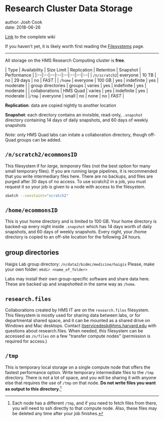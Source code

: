 # Research Cluster Data Storage
author: Josh Cook  
date: 2018-06-26  

[Link](https://wiki.rc.hms.harvard.edu/display/O2/Research+Cluster+Data+Storage) to the complete wiki

If you haven't yet, it is likely worth first reading the [Filesystems](Filesystems.md) page.  

---

All storage on the HMS Research Computing cluster is **free**.

| Type | Availability | Size Limit | Replication | Retention | Snapshot | Performance |
|:--|:--|:--|:--|:--|:--|:--|:--|
| `/n/scratch2`| everyone | 10 TB | no | 29 days | no | *FAST* |
| `/home` | everyone | 100 GB | yes | indefinite | yes | moderate |
| group directories | groups | varies | yes | indefinite | yes | moderate |
| collaborations | HMS Quad | varies | yes | indefinite | yes | moderate |
|`/tmp` | everyone | small | no | none | no | *FAST* |

__Replication__: data are copied nightly to another location  

__Snapshot__:  each directory contains an invisible, read-only, `.snapshot` directory containing 14 days of daily snapshots, and 60 days of weekly snapshots 

*Note*: only HMS Quad labs can initate a collaboration directory, though off-Quad groups can be added.

## `/n/scratch2/ecommonsID`

This filesystem if for *large, temporary* files (not the best option for many small temporary files). If you are running large pipelines, it is recommended that you write intermediary files here. There are no backups, and files are purged after 30 days of no access. To use scratch2 in a job, you must request it so your job is given to a node with access to the filesystem.

```bash
sbatch --constaint="scratch2"
```


## `/home/ecommonsID`

This is your home directory and is limited to 100 GB. Your home directory is backed-up every night inside `.snapshot` which has 14 days worth of daily snapshots, and 60 days of weekly snapshots. Every night, your /home directory is copied to an off-site location for the following 24 hours.


## group directories

Haigis Lab group directory: `/n/data2/bidmc/medicine/haigis`
Please, make your own folder: `mkdir <name_of_folder>`

Labs may install their own group-specific software and share data here. These are backed up and snapshotted in the same way as `/home`.


## `research.files`

Collaborations created by HMS IT are on the `research.files` filesystem. This filesystem is mostly used for sharing data between labs, or for departmental shared space, and it can be mounted as a shared drive on Windows and Mac desktops. Contact [itservicedesk@hms.harvard.edu](itservicedesk@hms.harvard.edu) with questions about research.files. When needed, this filesystem can be accessed as `/n/files` on a few "transfer compute nodes" (permission is required for access.)

## `/tmp`

This is temporary local storage on a single compute node that offers the fastest performance option. Write temporary intermediate files to the `/tmp` directory. There is not a lot of space, and you will be sharing it with anyone else that requires the use of `/tmp` on that node. **Do not write files you want as output to this directory.**[^1]

[^1]: Each node has a different `/tmp`, and if you need to fetch files from there, you will need to ssh directly to that compute node. Also, these files may be deleted any time after your job finishes.
